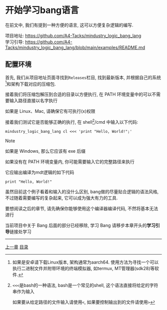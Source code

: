 # 开始学习bang语言
在前文中, 我们有提到一种方便的语言, 这可以方便复杂逻辑的编写.

项目地址: <https://github.com/A4-Tacks/mindustry_logic_bang_lang>\
学习引导: <https://github.com/A4-Tacks/mindustry_logic_bang_lang/blob/main/examples/README.md>


配置环境
-------------------------------------------------------------------------------
首先, 我们从项目地址页面寻找到`Releases`栏目, 找到最新版本,
并根据自己的系统[^1]和架构下载对应的压缩包.

接着我们将压缩包解压到合适的目录以方便执行,
在 PATH 环境变量中的可以不需要输入路径直接以名字执行

如果是 Linux、Mac, 请确保它有可执行(x)权限

接着我们测试它是否能够正确的执行, 在 shell[^2]/cmd 中输入以下代码:

```shell
mindustry_logic_bang_lang cl <<< 'print "Hello, World!";'
```

> [!NOTE]
> 如果是 Windows, 那么它应该有 exe 后缀
>
> 如果没有在 PATH 环境变量内, 你可能需要输入它的完整路径来执行

它应输出编译为mdt逻辑的如下代码

```gas
print "Hello, World!"
```

虽然目前这个例子看着和输入的没什么区别, bang做的尽量贴合逻辑的语法风格,
不过随着需要编写的复杂起来, 它可以成为强大有力的工具.

要想阅读之后的章节, 请先确保你能够使用这个编译器编译代码, 不然将基本无法进行


[^1]: 如果是安卓请下载Linux版本, 架构通常为aarch64.
      使用方法为寻找一个可以执行二进制文件并附带环境的终端模拟器,
      如termux, MT管理器(sdk28)等软件.

[^2]: `<<<`是bash的一种语法, bash是一个常见的shell,
      这个语法直接将给定的字符串作为输入

      如果要从给定路径的文件输入请使用`<`, 如果要控制输出到的文件请使用`>`

当前项目中关于 Bang 后面的部分已经移除,
学习 Bang 请移步本章开头的**学习引导**链接处学习

---
[上一章](./24-world-processor.md)
[目录](./README.md)
